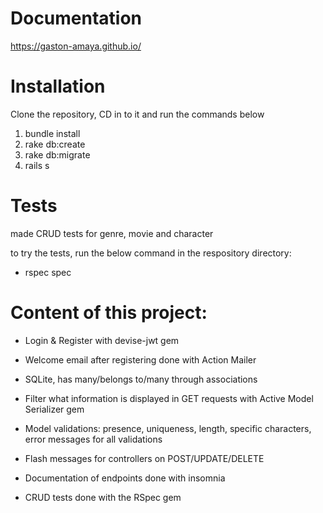 # Documentation

https://gaston-amaya.github.io/


# Installation

Clone the repository, CD in to it and run the commands below

1. bundle install
2. rake db:create
3. rake db:migrate
4. rails s

# Tests

made CRUD tests for genre, movie and character

to try the tests, run the below command in the respository directory:

- rspec spec


# Content of this project:

- Login & Register with devise-jwt gem

- Welcome email after registering done with Action Mailer

- SQLite, has many/belongs to/many through associations

- Filter what information is displayed in GET requests with Active Model Serializer gem

- Model validations: presence, uniqueness, length, specific characters, error messages for all validations

- Flash messages for controllers on POST/UPDATE/DELETE

- Documentation of endpoints done with insomnia

- CRUD tests done with the RSpec gem

